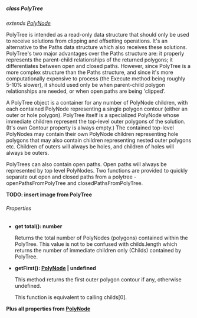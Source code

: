 ##### class PolyTree
_extends [PolyNode](./PolyNode.md)_

PolyTree is intended as a read-only data structure that should only be used to receive solutions from clipping and offsetting operations. It's an
alternative to the Paths data structure which also receives these solutions. PolyTree's two major advantages over the Paths structure are: it properly
represents the parent-child relationships of the returned polygons; it differentiates between open and closed paths. However, since PolyTree is a more
complex structure than the Paths structure, and since it's more computationally expensive to process (the Execute method being roughly 5-10% slower), it
should used only be when parent-child polygon relationships are needed, or when open paths are being 'clipped'.

A PolyTree object is a container for any number of PolyNode children, with each contained PolyNode representing a single polygon contour (either an outer
or hole polygon). PolyTree itself is a specialized PolyNode whose immediate children represent the top-level outer polygons of the solution. (It's own
Contour property is always empty.) The contained top-level PolyNodes may contain their own PolyNode children representing hole polygons that may also
contain children representing nested outer polygons etc. Children of outers will always be holes, and children of holes will always be outers.

PolyTrees can also contain open paths. Open paths will always be represented by top level PolyNodes. Two functions are provided to quickly separate out
open and closed paths from a polytree - openPathsFromPolyTree and closedPathsFromPolyTree.

**TODO: insert image from PolyTree**

###### Properties

* **get total(): number**

    Returns the total number of PolyNodes (polygons) contained within the PolyTree. This value is not to be confused with childs.length which returns the
    number of immediate children only (Childs) contained by PolyTree.

* **getFirst(): [PolyNode](./PolyNode.md) | undefined**

    This method returns the first outer polygon contour if any, otherwise undefined.
    
    This function is equivalent to calling childs[0].

**Plus all properties from [PolyNode](./PolyNode.md)**
